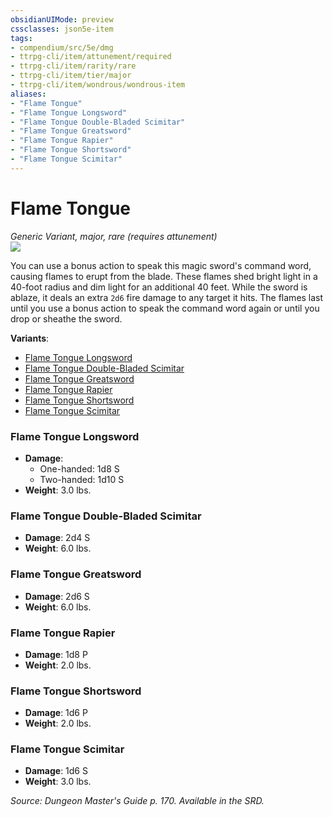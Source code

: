 ```yaml
---
obsidianUIMode: preview
cssclasses: json5e-item
tags:
- compendium/src/5e/dmg
- ttrpg-cli/item/attunement/required
- ttrpg-cli/item/rarity/rare
- ttrpg-cli/item/tier/major
- ttrpg-cli/item/wondrous/wondrous-item
aliases: 
- "Flame Tongue"
- "Flame Tongue Longsword"
- "Flame Tongue Double-Bladed Scimitar"
- "Flame Tongue Greatsword"
- "Flame Tongue Rapier"
- "Flame Tongue Shortsword"
- "Flame Tongue Scimitar"
---
```

# Flame Tongue
*Generic Variant, major, rare (requires attunement)*  
![](/3-Mechanics/CLI/items/img/flame-tongue.webp#right)  


You can use a bonus action to speak this magic sword's command word, causing flames to erupt from the blade. These flames shed bright light in a 40-foot radius and dim light for an additional 40 feet. While the sword is ablaze, it deals an extra `2d6` fire damage to any target it hits. The flames last until you use a bonus action to speak the command word again or until you drop or sheathe the sword.

**Variants**:
- [Flame Tongue Longsword](#Flame%20Tongue%20Longsword)
- [Flame Tongue Double-Bladed Scimitar](#Flame%20Tongue%20Double-Bladed%20Scimitar)
- [Flame Tongue Greatsword](#Flame%20Tongue%20Greatsword)
- [Flame Tongue Rapier](#Flame%20Tongue%20Rapier)
- [Flame Tongue Shortsword](#Flame%20Tongue%20Shortsword)
- [Flame Tongue Scimitar](#Flame%20Tongue%20Scimitar)

### Flame Tongue Longsword

- **Damage**:
  - One-handed: 1d8 S
  - Two-handed: 1d10 S
- **Weight**: 3.0 lbs.

### Flame Tongue Double-Bladed Scimitar

- **Damage**: 2d4 S
- **Weight**: 6.0 lbs.

### Flame Tongue Greatsword

- **Damage**: 2d6 S
- **Weight**: 6.0 lbs.

### Flame Tongue Rapier

- **Damage**: 1d8 P
- **Weight**: 2.0 lbs.

### Flame Tongue Shortsword

- **Damage**: 1d6 P
- **Weight**: 2.0 lbs.

### Flame Tongue Scimitar

- **Damage**: 1d6 S
- **Weight**: 3.0 lbs.


*Source: Dungeon Master's Guide p. 170. Available in the SRD.*
